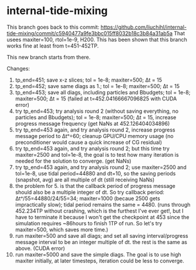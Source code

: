 # internal-tide-mixing

This branch goes back to this commit: https://github.com/liuchihl/internal-tide-mixing/commit/c5940477a9fe3bbc015ff8032b18c3b84a31ab5a
That usees maxiter=100, rtol=1e-9, H200. This has been shown that this branch works fine at least from t=451-452TP.

This new branch starts from there.

Changes:
1. tp_end=451; save x-z slices; tol = 1e-8; maxiter=500; Δt = 15
2. tp_end=452; save same diags as 1.; tol = 1e-8; maxiter=500; Δt = 15
3. tp_end=453; save all diags, including particles and Bbudgets; tol = 1e-8; maxiter=500; Δt = 15 (failed at t=452.04166667096825 with CUDA error)
4. try tp_end=453; try analysis round 2 (without saving everything, no particles and Bbudgets); tol = 1e-8; maxiter=500; Δt = 15, increase progress message frequency (get NaNs at 452.126404034896)
5. try tp_end=453 again, and try analysis round 2, increase progress message period to Δtᵒ÷60; cleanup GPU/CPU memory usage (no preconditioner would cause a quick increase of CG residual)
5. try tp_end=453 again, and try analysis round 2; but this time try maxiter=2500 and tol=1e-8, the goal is to test how many iteration is needed for the solution to converge. (get NaNs)
5. try tp_end=453 again, and try analysis round 2; use maxiter=2500 and tol=1e-8, use tidal period=44880 and dt=10, so the saving periods (snapshot, avg) are all multiple of dt (still receiving NaNs)
6. the problem for 5. is that the callback period of progress message should also be a multiple integer of dt. So try callback period: Δtᵒ/55=44880/24/55=34; maxiter=1000 (becaue 2500 gets impractically slow); tidal period remains the same = 4480. (runs through 452.234TP without crashing, which is the furthest I've ever get!, but I have to terminate it because I won't get the checkpoint at 453 since the simulation requires ~86hours to finish 1TP of run. So let's try maxiter=500, which saves more time.)
7. run maxiter=500 and save all diags; and set all saving interval/progress message interval to be an integer multiple of dt. the rest is the same as above. (CUDA error)
8. run maxiter=5000 and save the simple diags. The goal is to use high maxiter initially, at later timesteps, iteration could be less to converge. 


